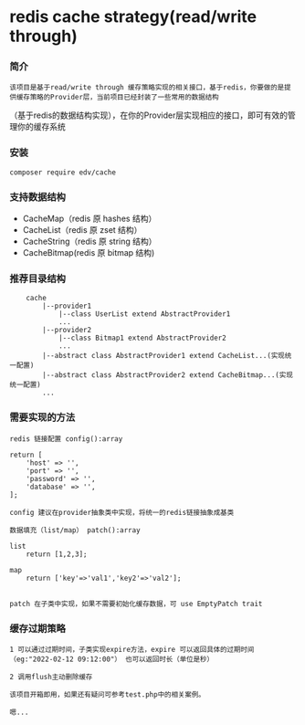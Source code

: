 # redis cache strategy(read/write through)


### 简介

    该项目是基于read/write through 缓存策略实现的相关接口，基于redis，你要做的是提供缓存策略的Provider层，当前项目已经封装了一些常用的数据结构
   （基于redis的数据结构实现），在你的Provider层实现相应的接口，即可有效的管理你的缓存系统

### 安装

```
composer require edv/cache
```


### 支持数据结构
* CacheMap（redis 原 hashes 结构）
* CacheList（redis 原 zset 结构）
* CacheString（redis 原 string 结构）
* CacheBitmap(redis 原 bitmap 结构)


### 推荐目录结构
```
    cache
        |--provider1
            |--class UserList extend AbstractProvider1
            ... 
        |--provider2
            |--class Bitmap1 extend AbstractProvider2
            ... 
        |--abstract class AbstractProvider1 extend CacheList...(实现统一配置)
        |--abstract class AbstractProvider2 extend CacheBitmap...(实现统一配置)
        ...
```

### 需要实现的方法

    redis 链接配置 config():array

    return [
        'host' => '',
        'port' => '',
        'password' => '',
        'database' => '',
    ];

    config 建议在provider抽象类中实现，将统一的redis链接抽象成基类

    数据填充（list/map） patch():array

    list
        return [1,2,3];

    map 
        return ['key'=>'val1','key2'=>'val2'];


    patch 在子类中实现，如果不需要初始化缓存数据，可 use EmptyPatch trait


### 缓存过期策略

    1 可以通过过期时间，子类实现expire方法，expire 可以返回具体的过期时间（eg:"2022-02-12 09:12:00"） 也可以返回时长（单位是秒）

    2 调用flush主动删除缓存

```
该项目开箱即用，如果还有疑问可参考test.php中的相关案例。

嗯...
```



